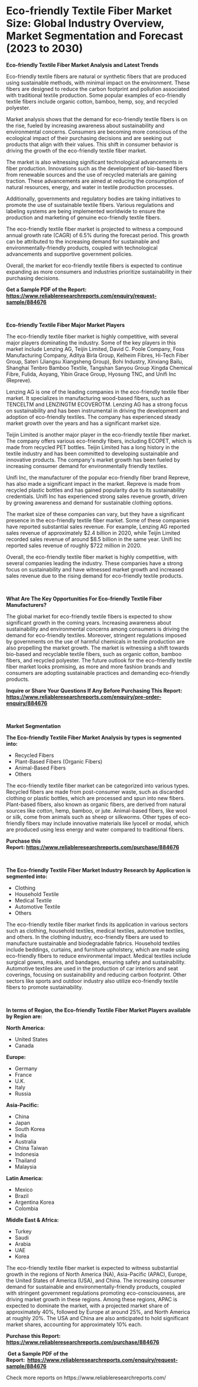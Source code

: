 <p><h1>Eco-friendly Textile Fiber Market Size: Global Industry Overview, Market Segmentation and Forecast (2023 to 2030)</h1></p><p><strong>Eco-friendly Textile Fiber Market Analysis and Latest Trends</strong></p>
<p><p>Eco-friendly textile fibers are natural or synthetic fibers that are produced using sustainable methods, with minimal impact on the environment. These fibers are designed to reduce the carbon footprint and pollution associated with traditional textile production. Some popular examples of eco-friendly textile fibers include organic cotton, bamboo, hemp, soy, and recycled polyester.</p><p>Market analysis shows that the demand for eco-friendly textile fibers is on the rise, fueled by increasing awareness about sustainability and environmental concerns. Consumers are becoming more conscious of the ecological impact of their purchasing decisions and are seeking out products that align with their values. This shift in consumer behavior is driving the growth of the eco-friendly textile fiber market.</p><p>The market is also witnessing significant technological advancements in fiber production. Innovations such as the development of bio-based fibers from renewable sources and the use of recycled materials are gaining traction. These advancements are aimed at reducing the consumption of natural resources, energy, and water in textile production processes.</p><p>Additionally, governments and regulatory bodies are taking initiatives to promote the use of sustainable textile fibers. Various regulations and labeling systems are being implemented worldwide to ensure the production and marketing of genuine eco-friendly textile fibers.</p><p>The eco-friendly textile fiber market is projected to witness a compound annual growth rate (CAGR) of 6.5% during the forecast period. This growth can be attributed to the increasing demand for sustainable and environmentally-friendly products, coupled with technological advancements and supportive government policies.</p><p>Overall, the market for eco-friendly textile fibers is expected to continue expanding as more consumers and industries prioritize sustainability in their purchasing decisions.</p></p>
<p><strong>Get a Sample PDF of the Report:&nbsp; <a href="https://www.reliableresearchreports.com/enquiry/request-sample/884676">https://www.reliableresearchreports.com/enquiry/request-sample/884676</a></strong></p>
<p>&nbsp;</p>
<p><strong>Eco-friendly Textile Fiber Major Market Players</strong></p>
<p><p>The eco-friendly textile fiber market is highly competitive, with several major players dominating the industry. Some of the key players in this market include Lenzing AG, Teijin Limited, David C. Poole Company, Foss Manufacturing Company, Aditya Birla Group, Kelheim Fibres, Hi-Tech Fiber Group, Sateri (Jiangsu Xiangsheng Group), Bohi Industry, Xinxiang Bailu, Shanghai Tenbro Bamboo Textile, Tangshan Sanyou Group Xingda Chemical Fibre, Fulida, Aoyang, Yibin Grace Group, Hyosung TNC, and Unifi Inc (Repreve).</p><p>Lenzing AG is one of the leading companies in the eco-friendly textile fiber market. It specializes in manufacturing wood-based fibers, such as TENCELTM and LENZINGTM ECOVEROTM. Lenzing AG has a strong focus on sustainability and has been instrumental in driving the development and adoption of eco-friendly textiles. The company has experienced steady market growth over the years and has a significant market size.</p><p>Teijin Limited is another major player in the eco-friendly textile fiber market. The company offers various eco-friendly fibers, including ECOPET, which is made from recycled PET bottles. Teijin Limited has a long history in the textile industry and has been committed to developing sustainable and innovative products. The company's market growth has been fueled by increasing consumer demand for environmentally friendly textiles.</p><p>Unifi Inc, the manufacturer of the popular eco-friendly fiber brand Repreve, has also made a significant impact in the market. Repreve is made from recycled plastic bottles and has gained popularity due to its sustainability credentials. Unifi Inc has experienced strong sales revenue growth, driven by growing awareness and demand for sustainable clothing options.</p><p>The market size of these companies can vary, but they have a significant presence in the eco-friendly textile fiber market. Some of these companies have reported substantial sales revenue. For example, Lenzing AG reported sales revenue of approximately $2.4 billion in 2020, while Teijin Limited recorded sales revenue of around $8.5 billion in the same year. Unifi Inc reported sales revenue of roughly $722 million in 2020.</p><p>Overall, the eco-friendly textile fiber market is highly competitive, with several companies leading the industry. These companies have a strong focus on sustainability and have witnessed market growth and increased sales revenue due to the rising demand for eco-friendly textile products.</p></p>
<p>&nbsp;</p>
<p><strong>What Are The Key Opportunities For Eco-friendly Textile Fiber Manufacturers?</strong></p>
<p><p>The global market for eco-friendly textile fibers is expected to show significant growth in the coming years. Increasing awareness about sustainability and environmental concerns among consumers is driving the demand for eco-friendly textiles. Moreover, stringent regulations imposed by governments on the use of harmful chemicals in textile production are also propelling the market growth. The market is witnessing a shift towards bio-based and recyclable textile fibers, such as organic cotton, bamboo fibers, and recycled polyester. The future outlook for the eco-friendly textile fiber market looks promising, as more and more fashion brands and consumers are adopting sustainable practices and demanding eco-friendly products.</p></p>
<p><strong>Inquire or Share Your Questions If Any Before Purchasing This Report: <a href="https://www.reliableresearchreports.com/enquiry/pre-order-enquiry/884676">https://www.reliableresearchreports.com/enquiry/pre-order-enquiry/884676</a></strong></p>
<p>&nbsp;</p>
<p><strong>Market Segmentation</strong></p>
<p><strong>The Eco-friendly Textile Fiber Market Analysis by types is segmented into:</strong></p>
<p><ul><li>Recycled Fibers</li><li>Plant-Based Fibers (Organic Fibers)</li><li>Animal-Based Fibers</li><li>Others</li></ul></p>
<p><p>The eco-friendly textile fiber market can be categorized into various types. Recycled fibers are made from post-consumer waste, such as discarded clothing or plastic bottles, which are processed and spun into new fibers. Plant-based fibers, also known as organic fibers, are derived from natural sources like cotton, hemp, bamboo, or jute. Animal-based fibers, like wool or silk, come from animals such as sheep or silkworms. Other types of eco-friendly fibers may include innovative materials like lyocell or modal, which are produced using less energy and water compared to traditional fibers.</p></p>
<p><strong>Purchase this Report:&nbsp;<a href="https://www.reliableresearchreports.com/purchase/884676">https://www.reliableresearchreports.com/purchase/884676</a></strong></p>
<p>&nbsp;</p>
<p><strong>The Eco-friendly Textile Fiber Market Industry Research by Application is segmented into:</strong></p>
<p><ul><li>Clothing</li><li>Household Textile</li><li>Medical Textile</li><li>Automotive Textile</li><li>Others</li></ul></p>
<p><p>The eco-friendly textile fiber market finds its application in various sectors such as clothing, household textiles, medical textiles, automotive textiles, and others. In the clothing industry, eco-friendly fibers are used to manufacture sustainable and biodegradable fabrics. Household textiles include beddings, curtains, and furniture upholstery, which are made using eco-friendly fibers to reduce environmental impact. Medical textiles include surgical gowns, masks, and bandages, ensuring safety and sustainability. Automotive textiles are used in the production of car interiors and seat coverings, focusing on sustainability and reducing carbon footprint. Other sectors like sports and outdoor industry also utilize eco-friendly textile fibers to promote sustainability.</p></p>
<p>&nbsp;</p>
<p><strong>In terms of Region, the Eco-friendly Textile Fiber Market Players available by Region are:</strong></p>
<p>
    <p> <strong> North America: </strong>
        <ul>
            <li>United States</li>
            <li>Canada</li>
        </ul>
        </p> 
    <p> <strong> Europe: </strong>
        <ul>
            <li>Germany</li>
            <li>France</li>
            <li>U.K.</li>
            <li>Italy</li>
            <li>Russia</li>
        </ul>
        </p> 
    <p> <strong> Asia-Pacific: </strong>
        <ul>
            <li>China</li>
            <li>Japan</li>
            <li>South Korea</li>
            <li>India</li>
            <li>Australia</li>
            <li>China Taiwan</li>
            <li>Indonesia</li>
            <li>Thailand</li>
            <li>Malaysia</li>
        </ul>
        </p> 
    <p> <strong> Latin America: </strong>
        <ul>
            <li>Mexico</li>
            <li>Brazil</li>
            <li>Argentina Korea</li>
            <li>Colombia</li>
        </ul>
        </p> 
    <p> <strong> Middle East & Africa: </strong>
        <ul>
            <li>Turkey</li>
            <li>Saudi</li>
            <li>Arabia</li>
            <li>UAE</li>
            <li>Korea</li>
        </ul>
    </p>
    </p>
<p><p>The eco-friendly textile fiber market is expected to witness substantial growth in the regions of North America (NA), Asia-Pacific (APAC), Europe, the United States of America (USA), and China. The increasing consumer demand for sustainable and environmentally-friendly products, coupled with stringent government regulations promoting eco-consciousness, are driving market growth in these regions. Among these regions, APAC is expected to dominate the market, with a projected market share of approximately 40%, followed by Europe at around 25%, and North America at roughly 20%. The USA and China are also anticipated to hold significant market shares, accounting for approximately 10% each.</p></p>
<p><strong>Purchase this Report: <a href="https://www.reliableresearchreports.com/purchase/884676">https://www.reliableresearchreports.com/purchase/884676</a></strong></p>
<p>&nbsp;<strong>Get a Sample PDF of the Report:&nbsp;&nbsp;<a href="https://www.reliableresearchreports.com/enquiry/request-sample/884676">https://www.reliableresearchreports.com/enquiry/request-sample/884676</a></strong></p>
<p><strong></strong></p>
<p>Check more reports on https://www.reliableresearchreports.com/</p>